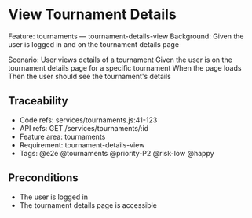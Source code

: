 # View Tournament Details
Feature: tournaments — tournament-details-view
  Background:
    Given the user is logged in and on the tournament details page

  Scenario: User views details of a tournament
    Given the user is on the tournament details page for a specific tournament
    When the page loads
    Then the user should see the tournament's details

## Traceability
- Code refs: services/tournaments.js:41-123
- API refs: GET /services/tournaments/:id
- Feature area: tournaments
- Requirement: tournament-details-view
- Tags: @e2e @tournaments @priority-P2 @risk-low @happy

## Preconditions
- The user is logged in
- The tournament details page is accessible
